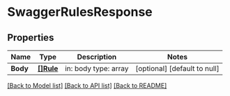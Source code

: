 # SwaggerRulesResponse

## Properties
Name | Type | Description | Notes
------------ | ------------- | ------------- | -------------
**Body** | [**[]Rule**](rule.md) | in: body type: array | [optional] [default to null]

[[Back to Model list]](../README.md#documentation-for-models) [[Back to API list]](../README.md#documentation-for-api-endpoints) [[Back to README]](../README.md)


